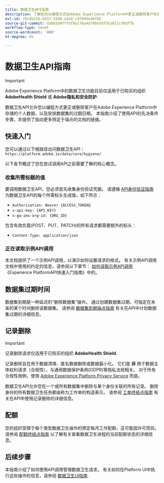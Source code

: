 ```yaml
---
title: 数据卫生API指南
description: 了解如何以编程方式在Adobe Experience Platform中更正或删除客户存储的个人数据。
exl-id: 78c8b15b-b433-4168-a1e8-c97b96e4bf85
source-git-commit: da8b5d9fffdf8a176a4d70be5df5b3021cf0df7b
workflow-type: tm+mt
source-wordcount: '469'
ht-degree: 0%

---
```


# 数据卫生API指南

>[!IMPORTANT]
>
>Adobe Experience Platform中的数据卫生功能目前仅适用于已购买的组织 **AdobeHealth Shield** 或 **Adobe隐私和安全防护**.

数据卫生API允许您以编程方式更正或删除客户在Adobe Experience Platform中存储的个人数据，以及安排数据集的过期日期。 本指南介绍了使用API的先决条件步骤，并提供了指向更多特定于端点的文档的链接。

## 快速入门

您可以通过以下根路径访问数据卫生API： `https://platform.adobe.io/data/core/hygiene/`

以下各节概述了您在尝试调用API之前需要了解的核心概念。

### 收集所需标题的值

要调用数据卫生API，您必须首先收集身份验证凭据。 请遵循 [API身份验证指南](../../landing/api-authentication.md) 为数据卫生API的每个所需标头生成值，如下所示：

* `Authorization: Bearer {ACCESS_TOKEN}`
* `x-api-key: {API_KEY}`
* `x-gw-ims-org-id: {ORG_ID}`

包含有效负载(POST、PUT、PATCH)的所有请求都需要额外的标头：

* `Content-Type: application/json`

### 正在读取示例API调用

本文档提供了一个示例API调用，以演示如何设置请求的格式。 有关示例API调用文档中使用的约定的信息，请参阅以下章节： [如何读取示例API调用](../../landing/api-guide.md#sample-api) 《Experience PlatformAPI快速入门指南》中的。

## 数据集过期时间

数据集到期是一种延迟的“删除数据集”操作。 通过创建数据集过期，可指定在未来的某个时间删除该数据集。 请参阅 [数据集到期端点指南](./dataset-expiration.md) 有关在API中计划数据集过期的详细信息。

## 记录删除

>[!IMPORTANT]
>
>记录删除请求仅适用于已购买的组织 **AdobeHealth Shield**.
>
>
>记录删除旨在用于数据清理、匿名数据删除或数据最小化。 它们是 **非** 用于数据主体权利请求（合规性），与通用数据保护条例(GDPR)等隐私法规相关。 对于所有合规性用例，使用 [Adobe Experience Platform Privacy Service](../../privacy-service/home.md) 而是。

数据卫生API允许您在一个或所有数据集中删除与某个身份关联的所有记录。 删除身份的所有数据卫生任务都由称为工作单的构造表示。 请参阅 [工单终结点指南](./workorder.md) 有关在API中使用记录删除的详细信息。

## 配额

您的组织受限于每个类型数据卫生操作的预定每月工作配额，这可能因许可而异。 请参阅 [配额终结点指南](./quota.md) 以了解有关查看数据卫生进程的当前配额状态的详细信息。

## 后续步骤

本指南介绍了如何使用API调用管理数据卫生请求。 有关如何在Platform UI中执行这些操作的信息，请参阅 [数据卫生UI指南](../ui/overview.md).
